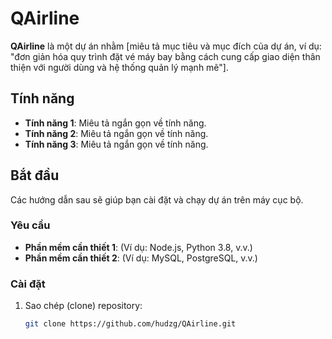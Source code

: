 # QAirline

**QAirline** là một dự án nhằm [miêu tả mục tiêu và mục đích của dự án, ví dụ: "đơn giản hóa quy trình đặt vé máy bay bằng cách cung cấp giao diện thân thiện với người dùng và hệ thống quản lý mạnh mẽ"].

## Tính năng

- **Tính năng 1**: Miêu tả ngắn gọn về tính năng.
- **Tính năng 2**: Miêu tả ngắn gọn về tính năng.
- **Tính năng 3**: Miêu tả ngắn gọn về tính năng.

## Bắt đầu

Các hướng dẫn sau sẽ giúp bạn cài đặt và chạy dự án trên máy cục bộ.

### Yêu cầu

- **Phần mềm cần thiết 1**: (Ví dụ: Node.js, Python 3.8, v.v.)
- **Phần mềm cần thiết 2**: (Ví dụ: MySQL, PostgreSQL, v.v.)

### Cài đặt

1. Sao chép (clone) repository:
   ```bash
   git clone https://github.com/hudzg/QAirline.git
